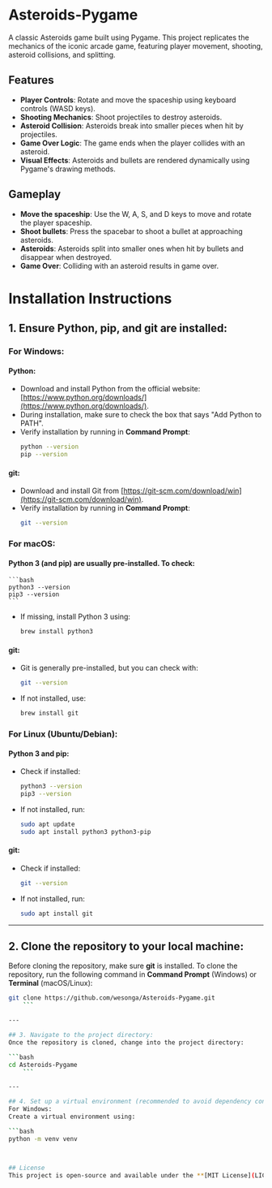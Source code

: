 # Asteroids-Pygame

A classic Asteroids game built using Pygame. This project replicates the mechanics of the iconic arcade game, featuring player movement, shooting, asteroid collisions, and splitting.

## Features

- **Player Controls**: Rotate and move the spaceship using keyboard controls (WASD keys).
- **Shooting Mechanics**: Shoot projectiles to destroy asteroids.
- **Asteroid Collision**: Asteroids break into smaller pieces when hit by projectiles.
- **Game Over Logic**: The game ends when the player collides with an asteroid.
- **Visual Effects**: Asteroids and bullets are rendered dynamically using Pygame's drawing methods.

## Gameplay

- **Move the spaceship**: Use the W, A, S, and D keys to move and rotate the player spaceship.
- **Shoot bullets**: Press the spacebar to shoot a bullet at approaching asteroids.
- **Asteroids**: Asteroids split into smaller ones when hit by bullets and disappear when destroyed.
- **Game Over**: Colliding with an asteroid results in game over.

# Installation Instructions

## 1. Ensure Python, pip, and git are installed:

### For Windows:
#### Python:
- Download and install Python from the official website: [https://www.python.org/downloads/](https://www.python.org/downloads/).
- During installation, make sure to check the box that says "Add Python to PATH".
- Verify installation by running in **Command Prompt**:
    ```bash
    python --version
    pip --version
    ```

#### git:
- Download and install Git from [https://git-scm.com/download/win](https://git-scm.com/download/win).
- Verify installation by running in **Command Prompt**:
    ```bash
    git --version
    ```

### For macOS:
#### Python 3 (and pip) are usually pre-installed. To check:
    ```bash
    python3 --version
    pip3 --version
    ```
- If missing, install Python 3 using:
    ```bash
    brew install python3
    ```

#### git:
- Git is generally pre-installed, but you can check with:
    ```bash
    git --version
    ```
- If not installed, use:
    ```bash
    brew install git
    ```

### For Linux (Ubuntu/Debian):
#### Python 3 and pip:
- Check if installed:
    ```bash
    python3 --version
    pip3 --version
    ```
- If not installed, run:
    ```bash
    sudo apt update
    sudo apt install python3 python3-pip
    ```

#### git:
- Check if installed:
    ```bash
    git --version
    ```
- If not installed, run:
    ```bash
    sudo apt install git
    ```

---

## 2. Clone the repository to your local machine:
Before cloning the repository, make sure **git** is installed. To clone the repository, run the following command in **Command Prompt** (Windows) or **Terminal** (macOS/Linux):

```bash
git clone https://github.com/wesonga/Asteroids-Pygame.git
    ```

---

## 3. Navigate to the project directory:
Once the repository is cloned, change into the project directory:

```bash
cd Asteroids-Pygame
    ```

---

## 4. Set up a virtual environment (recommended to avoid dependency conflicts):
For Windows:
Create a virtual environment using:

```bash
python -m venv venv



## License
This project is open-source and available under the **[MIT License](LICENSE)**.
